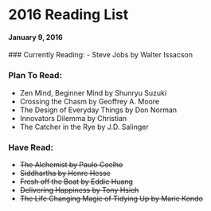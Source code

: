# 2016 Reading List
#### January 9, 2016

<p></p>
### Currently Reading:  
- Steve Jobs by Walter Issacson

### Plan To Read:  
- Zen Mind, Beginner Mind by Shunryu Suzuki
- Crossing the Chasm by Geoffrey A. Moore
- The Design of Everyday Things by Don Norman
- Innovators Dilemma by Christian
- The Catcher in the Rye by J.D. Salinger

### Have Read:
- ~~The Alchemist by Paulo Coelho~~  
- ~~Siddhartha by Henre Hesse~~   
- ~~Fresh off the Boat by Eddie Huang~~  
- ~~Delivering Happiness by Tony Hsieh~~  
- ~~The Life Changing Magic of Tidying Up by Marie Kondo~~  